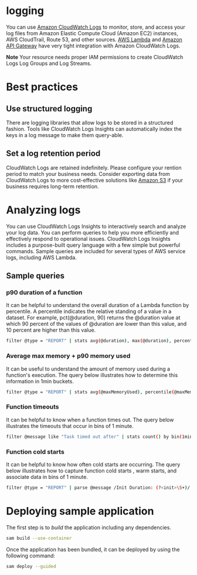 # logging

You can use [Amazon CloudWatch Logs](https://docs.aws.amazon.com/AmazonCloudWatch/latest/logs/WhatIsCloudWatchLogs.html) to monitor, store, and access your log files from Amazon Elastic Compute Cloud (Amazon EC2) instances, AWS CloudTrail, Route 53, and other sources. [AWS Lambda](https://aws.amazon.com/lambda/) and [Amazon API Gateway](https://aws.amazon.com/api-gateway/) have very tight integration with Amazon CloudWatch Logs.

**Note** Your resource needs proper IAM permissions to create CloudWatch Logs Log Groups and Log Streams.


# Best practices

## Use structured logging

There are logging libraries that allow logs to be stored in a structured fashion. Tools like CloudWatch Logs Insights can automatically index the keys in a log message to make them query-able.

## Set a log retention period

CloudWatch Logs are retained indefinitely.  Please configure your rention period to match your business needs. Consider exporting data from CloudWatch Logs to more cost-effective solutions like [Amazon S3](https://aws.amazon.com/s3/) if your business requires long-term retention.

# Analyzing logs

You can use CloudWatch Logs Insights to interactively search and analyze your log data. You can perform queries to help you more efficiently and effectively respond to operational issues. CloudWatch Logs Insights includes a purpose-built query language with a few simple but powerful commands. Sample queries are included for several types of AWS service logs, including AWS Lambda.

## Sample queries

### p90 duration of a function

It can be helpful to understand the overall duration of a Lambda function by percentile.  A percentile indicates the relative standing of a value in a dataset.  For example, pct(@duration, 90) returns the @duration value at which 90 percent of the values of @duration are lower than this value, and 10 percent are higher than this value.

```bash
filter @type = "REPORT" | stats avg(@duration), max(@duration), percentile(@duration, 90) by bin(1m)
```
### Average max memory + p90 memory used

It can be useful to understand the amount of memory used during a function's execution.  The query below illustrates how to determine this information in 1min buckets.

```bash
filter @type = "REPORT" | stats avg(@maxMemoryUsed), percentile(@maxMemoryUsed, 90) by bin(1m)
```

### Function timeouts

It can be helpful to know when a function times out.  The query below illustrates the timeouts that occur in bins of 1 minute.

```bash
filter @message like "Task timed out after" | stats count() by bin(1min)
```

### Function cold starts

It can be helpful to know how often cold starts are occurring.  The query below illustrates how to capture function cold starts , warm starts, and associate data in bins of 1 minute.

```bash
filter @type = "REPORT" | parse @message /Init Duration: (?<init>\S+)/ | stats count() - count(init) as warmStarts, count(init) as coldStarts, median(init) as avgInitDuration, max(init) as maxInitDuration, avg(@maxMemoryUsed)/1024/1024 as avgMemoryUsed by bin(5min)
```

# Deploying sample application

The first step is to *build* the application including any dependencies.

```bash
sam build --use-container
```

Once the application has been bundled, it can be deployed by using the following command:

```bash
sam deploy --guided
```
